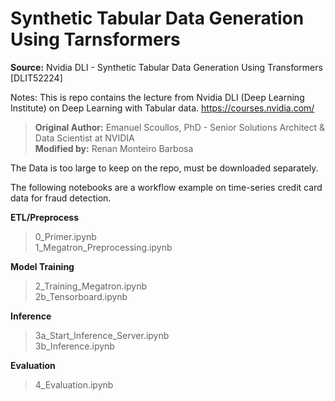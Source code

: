 # Synthetic Tabular Data Generation Using Tarnsformers
**Source:** Nvidia DLI - Synthetic Tabular Data Generation Using Transformers [DLIT52224] <br/>

Notes: This is repo contains the lecture from Nvidia DLI (Deep Learning Institute) on Deep Learning with Tabular data.
https://courses.nvidia.com/

> **Original Author:** Emanuel Scoullos, PhD - Senior Solutions Architect & Data Scientist at NVIDIA <br/>
> **Modified by:** Renan Monteiro Barbosa <br/>

The Data is too large to keep on the repo, must be downloaded separately.

The following notebooks are a workflow example on time-series credit card data for fraud detection.

**ETL/Preprocess** <br/>
>0_Primer.ipynb <br/>
>1_Megatron_Preprocessing.ipynb <br/>

**Model Training** <br/>
>2_Training_Megatron.ipynb <br/>
>2b_Tensorboard.ipynb <br/>

**Inference** <br/>
>3a_Start_Inference_Server.ipynb <br/>
>3b_Inference.ipynb <br/>

**Evaluation** <br/>
>4_Evaluation.ipynb <br/>